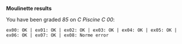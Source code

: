 **Moulinette results**

You have been graded *85* on *C Piscine C 00*:
```
ex00: OK | ex01: OK | ex02: OK | ex03: OK | ex04: OK | ex05: OK | ex06: OK | ex07: OK | ex08: Norme error
```
